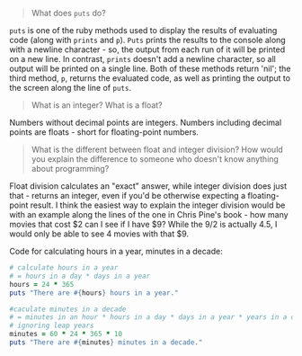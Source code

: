 > What does ```puts``` do?

```puts``` is one of the ruby methods used to display the results of evaluating code (along with ```prints``` and ```p```). ```Puts``` prints the results to the console along with a newline character - so, the output from each run of it will be printed on a new line. In contrast, ```prints``` doesn't add a newline character, so all output will be printed on a single line. Both of these methods return 'nil'; the third method, ```p```, returns the evaluated code, as well as printing the output to the screen along the line of ```puts```.

> What is an integer? What is a float?

Numbers without decimal points are integers. Numbers including decimal points are floats - short for floating-point numbers. 

> What is the different between float and integer division? How would you explain the difference to someone who doesn't know anything about programming?

Float division calculates an "exact" answer, while integer division does just that - returns an integer, even if you'd be otherwise expecting a floating-point result. I think the easiest way to explain the integer division would be with an example along the lines of the one in Chris Pine's book - how many movies that cost $2 can I see if I have $9? While the 9/2 is actually 4.5, I would only be able to see 4 movies with that $9.

Code for calculating hours in a year, minutes in a decade: 
```ruby
# calculate hours in a year
# = hours in a day * days in a year
hours = 24 * 365
puts "There are #{hours} hours in a year." 

#caculate minutes in a decade
# = minutes in an hour * hours in a day * days in a year * years in a decade,
# ignoring leap years
minutes = 60 * 24 * 365 * 10
puts "There are #{minutes} minutes in a decade."
```